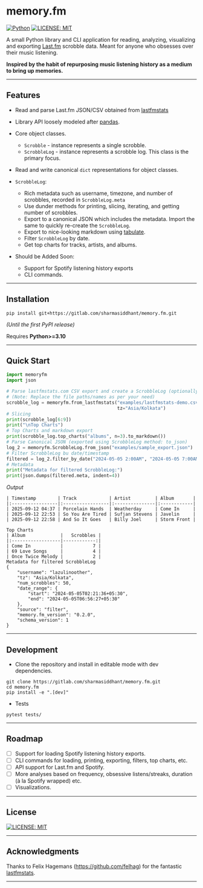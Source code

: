 # memory.fm

[![Python](https://img.shields.io/badge/python-3.10%2B-4B8BBE?style=for-the-badge&logo=python&logoColor=%23FFE873)](https://www.python.org/)
[![LICENSE: MIT](https://img.shields.io/badge/LICENSE-MIT-green?style=for-the-badge)](LICENSE)

A small Python library and CLI application for reading, analyzing, visualizing and exporting [Last.fm](https://www.lastfm.com) scrobble data. Meant for anyone who obsesses over their music listening.

**Inspired by the habit of repurposing music listening history as a medium to bring up memories.**

---

## Features

- Read and parse Last.fm  JSON/CSV obtained from [lastfmstats](https://www.lastfmstats.com)
- Library API loosely modeled after [pandas](https://pypi.org/project/pandas/).
- Core object classes.
    - `Scrobble` - instance represents a single scrobble.
    - `ScrobbleLog` - instance represents a scrobble log. This class is the primary focus.
- Read and write canonical `dict` representations for object classes.
- `ScrobbleLog`:
    - Rich metadata such as username, timezone, and number of scrobbles, recorded in  `ScrobbleLog.meta` 
    - Use dunder methods for printing, slicing, iterating, and getting number of scrobbles.
    - Export to a canonical JSON which includes the metadata. Import the same to quickly re-create the `ScrobbleLog`.
    - Export to nice-looking markdown using [tabulate](https://pypi.org/project/tabulate/).
    - Filter `ScrobbleLog` by date.
    - Get top charts for tracks, artists, and albums.
    
- Should be Added Soon:
	- Support for Spotify listening history exports
	- CLI commands.

---

## Installation


```shell
pip install git+https://gitlab.com/sharmasiddhant/memory.fm.git
```

*(Until the first PyPI release)*

Requires **Python>=3.10**

---

## Quick Start

```python
import memoryfm
import json

# Parse lastfmstats.com CSV export and create a ScrobbleLog (optionally set timezone)
# (Note: Replace the file paths/names as per your need)
scrobble_log = memoryfm.from_lastfmstats("examples/lastfmstats-demo.csv", "csv",
                                         tz="Asia/Kolkata")
# Slicing
print(scrobble_log[6:9])
print("\nTop Charts")
# Top Charts and markdown export
print(scrobble_log.top_charts("albums", n=3).to_markdown())
# Parse Canonical JSON (exported using ScrobbleLog method: to_json)
log_2 = memoryfm.ScrobbleLog.from_json("examples/sample_export.json")
# Filter ScrobbleLog bu date/timestamp
filtered = log_2.filter_by_date("2024-05-05 2:00AM", "2024-05-05 7:00AM")
# Metadata
print("Metadata for filtered ScrobbleLog:")
print(json.dumps(filtered.meta, indent=4))
```

*Output*
```
| Timestamp        | Track            | Artist         | Album       |
|:-----------------|:-----------------|:---------------|:------------|
| 2025-09-12 04:37 | Porcelain Hands  | Weatherday     | Come In     |
| 2025-09-12 22:53 | So You Are Tired | Sufjan Stevens | Javelin     |
| 2025-09-12 22:58 | And So It Goes   | Billy Joel     | Storm Front |

Top Charts
| Album             |   Scrobbles |
|:------------------|------------:|
| Come In           |           7 |
| 69 Love Songs     |           4 |
| Once Twice Melody |           2 |
Metadata for filtered ScrobbleLog
{
    "username": "lazulinoother",
    "tz": "Asia/Kolkata",
    "num_scrobbles": 50,
    "date_range": {
        "start": "2024-05-05T02:21:36+05:30",
        "end": "2024-05-05T06:56:27+05:30"
    },
    "source": "filter",
    "memory.fm_version": "0.2.0",
    "schema_version": 1
}
```

---

## Development

- Clone the repository and install in editable mode with dev dependencies.
```shell
git clone https://gitlab.com/sharmasiddhant/memory.fm.git
cd memory.fm
pip install -e ".[dev]"
```

- Tests
```shell
pytest tests/
```

---

## Roadmap

- [ ] Support for loading Spotify listening history exports.
- [ ] CLI commands for loading, printing, exporting, filters, top charts, etc. 
- [ ] API support for Last.fm and Spotify.
- [ ] More analyses based on frequency, obsessive listens/streaks, duration (à la Spotify wrapped) etc.
- [ ] Visualizations.

---

## License
[![LICENSE: MIT](https://img.shields.io/badge/LICENSE-MIT-green?style=for-the-badge)](LICENSE)

---

## Acknowledgments

Thanks to Felix Hagemans (https://github.com/felhag) for the fantastic [lastfmstats](https://www.lastfmstats.com).

---
